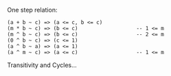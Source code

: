 
One step relation:

```wiki
(a + b ~ c) => (a <= c, b <= c)
(m * b ~ c) => (b <= c)                   -- 1 <= m
(m ^ b ~ c) => (b <= c)                   -- 2 <= m
(0 ^ b ~ c) => (c <= 1)
(a ^ b ~ a) => (a <= 1)
(a ^ m ~ c) => (a <= c)                   -- 1 <= m
```


Transitivity and Cycles...
